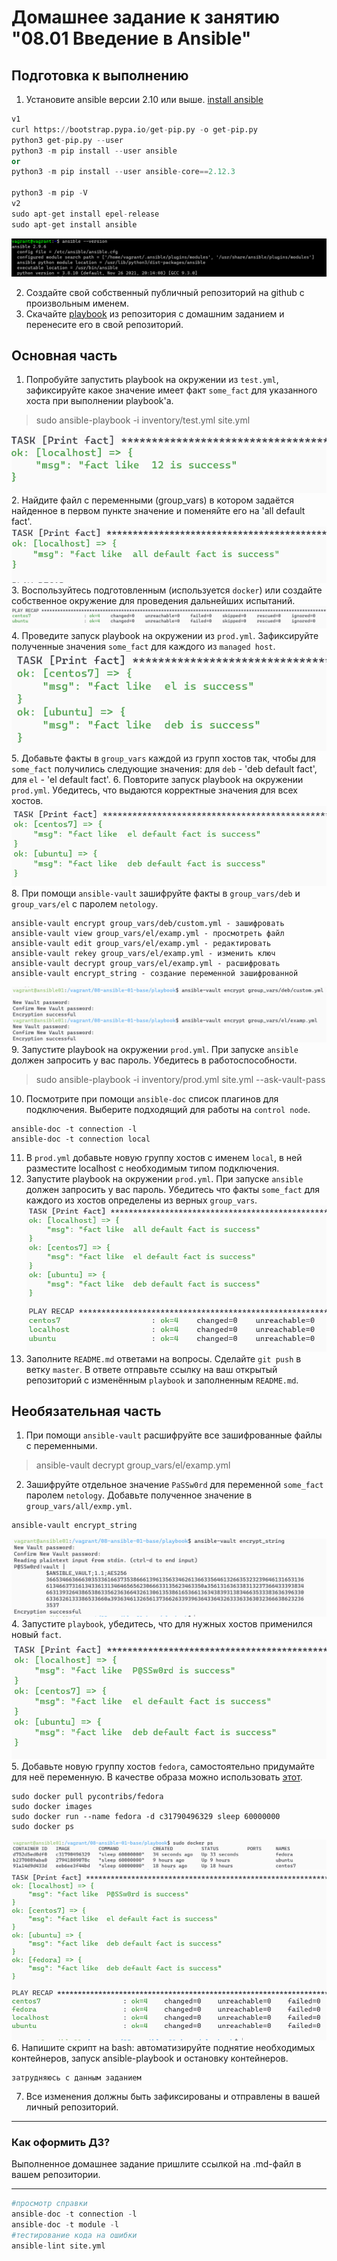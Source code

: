# Домашнее задание к занятию "08.01 Введение в Ansible"

## Подготовка к выполнению
1. Установите ansible версии 2.10 или выше.
[install ansible](https://docs.ansible.com/ansible/latest/installation_guide/intro_installation.html)
```python
v1
curl https://bootstrap.pypa.io/get-pip.py -o get-pip.py
python3 get-pip.py --user
python3 -m pip install --user ansible
or 
python3 -m pip install --user ansible-core==2.12.3

python3 -m pip -V
v2
sudo apt-get install epel-release
sudo apt-get install ansible
```
![img_2.png](img_2.png)

2. Создайте свой собственный публичный репозиторий на github с произвольным именем.
3. Скачайте [playbook](./playbook/) из репозитория с домашним заданием и перенесите его в свой репозиторий.

## Основная часть
1. Попробуйте запустить playbook на окружении из `test.yml`, зафиксируйте какое значение имеет факт `some_fact` для указанного хоста при выполнении playbook'a.
>sudo ansible-playbook -i inventory/test.yml site.yml

![img_4.png](img_4.png)
2. Найдите файл с переменными (group_vars) в котором задаётся найденное в первом пункте значение и поменяйте его на 'all default fact'.
![img_5.png](img_5.png)
3. Воспользуйтесь подготовленным (используется `docker`) или создайте собственное окружение для проведения дальнейших испытаний.
![img_7.png](img_7.png)
4. Проведите запуск playbook на окружении из `prod.yml`. Зафиксируйте полученные значения `some_fact` для каждого из `managed host`.
![img_6.png](img_6.png)
5. Добавьте факты в `group_vars` каждой из групп хостов так, чтобы для `some_fact` получились следующие значения: для `deb` - 'deb default fact', для `el` - 'el default fact'.
6. Повторите запуск playbook на окружении `prod.yml`. Убедитесь, что выдаются корректные значения для всех хостов.
![img_8.png](img_8.png)
8. При помощи `ansible-vault` зашифруйте факты в `group_vars/deb` и `group_vars/el` с паролем `netology`.
```
ansible-vault encrypt group_vars/deb/custom.yml - зашифровать
ansible-vault view group_vars/el/examp.yml - просмотреть файл
ansible-vault edit group_vars/el/examp.yml - редактировать
ansible-vault rekey group_vars/el/examp.yml - изменить ключ
ansible-vault decrypt group_vars/el/examp.yml - расшифровать
ansible-vault encrypt_string - создание переменной зашифрованной

```
![img_3.png](img_3.png)
9. Запустите playbook на окружении `prod.yml`. При запуске `ansible` должен запросить у вас пароль. Убедитесь в работоспособности.
>sudo ansible-playbook -i inventory/prod.yml site.yml --ask-vault-pass
10. Посмотрите при помощи `ansible-doc` список плагинов для подключения. Выберите подходящий для работы на `control node`.
```
ansible-doc -t connection -l
ansible-doc -t connection local
```
11. В `prod.yml` добавьте новую группу хостов с именем  `local`, в ней разместите localhost с необходимым типом подключения.
12. Запустите playbook на окружении `prod.yml`. При запуске `ansible` должен запросить у вас пароль. Убедитесь что факты `some_fact` для каждого из хостов определены из верных `group_vars`.
![img_9.png](img_9.png)
13. Заполните `README.md` ответами на вопросы. Сделайте `git push` в ветку `master`. В ответе отправьте ссылку на ваш открытый репозиторий с изменённым `playbook` и заполненным `README.md`.

## Необязательная часть

1. При помощи `ansible-vault` расшифруйте все зашифрованные файлы с переменными.
>ansible-vault decrypt group_vars/el/examp.yml 
2. Зашифруйте отдельное значение `PaSSw0rd` для переменной `some_fact` паролем `netology`. Добавьте полученное значение в `group_vars/all/exmp.yml`.
```
ansible-vault encrypt_string 
```
![img_11.png](img_11.png)
4. Запустите `playbook`, убедитесь, что для нужных хостов применился новый `fact`.
![img_12.png](img_12.png)
5. Добавьте новую группу хостов `fedora`, самостоятельно придумайте для неё переменную. В качестве образа можно использовать [этот](https://hub.docker.com/r/pycontribs/fedora).
 ```
sudo docker pull pycontribs/fedora
sudo docker images
sudo docker run --name fedora -d c31790496329 sleep 60000000
sudo docker ps
```
![img_13.png](img_13.png)
![img_14.png](img_14.png)
6. Напишите скрипт на bash: автоматизируйте поднятие необходимых контейнеров, запуск ansible-playbook и остановку контейнеров.
```
затрудняюсь с данным заданием
```
7. Все изменения должны быть зафиксированы и отправлены в вашей личный репозиторий.

---

### Как оформить ДЗ?

Выполненное домашнее задание пришлите ссылкой на .md-файл в вашем репозитории.

---
```python
#просмотр справки
ansible-doc -t connection -l
ansible-doc -t module -l
#тестирование кода на ошибки
ansible-lint site.yml
```

